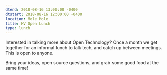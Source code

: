 ```yaml
---
dtend: 2018-08-16 13:00:00 -0400
dtstart: 2018-08-16 12:00:00 -0400
location: Mole Mole
title: HV Open Lunch
type: lunch
---
```


Interested in talking more about Open Technology? Once a month we get
together for an informal lunch to talk tech, and catch up between
meetings. This is open to anyone.

Bring your ideas, open source questions, and grab some good food at
the same time!

